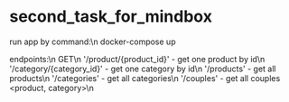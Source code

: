 # second_task_for_mindbox
run app by command:\n
  docker-compose up

endpoints:\n
  GET\n
  '/product/{product_id}' - get one product by id\n
  '/category/{category_id}' - get one category by id\n
  '/products' - get all products\n
  '/categories' - get all categories\n
  '/couples' - get all couples <product, category>\n

